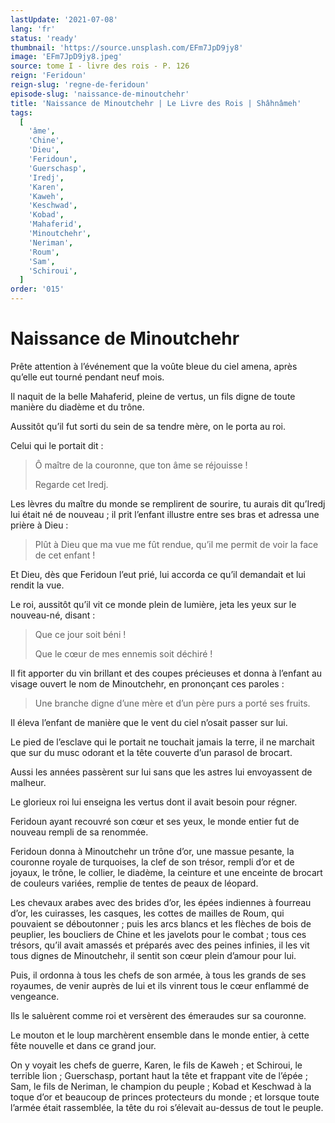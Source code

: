 ```yaml
---
lastUpdate: '2021-07-08'
lang: 'fr'
status: 'ready'
thumbnail: 'https://source.unsplash.com/EFm7JpD9jy8'
image: 'EFm7JpD9jy8.jpeg'
source: tome I - livre des rois - P. 126
reign: 'Feridoun'
reign-slug: 'regne-de-feridoun'
episode-slug: 'naissance-de-minoutchehr'
title: 'Naissance de Minoutchehr | Le Livre des Rois | Shâhnâmeh'
tags:
  [
    'âme',
    'Chine',
    'Dieu',
    'Feridoun',
    'Guerschasp',
    'Iredj',
    'Karen',
    'Kaweh',
    'Keschwad',
    'Kobad',
    'Mahaferid',
    'Minoutchehr',
    'Neriman',
    'Roum',
    'Sam',
    'Schiroui',
  ]
order: '015'
---
```


<!-- LTeX: language=fr -->

# Naissance de Minoutchehr

Prête attention à l’événement que la voûte bleue du ciel amena, après qu’elle eut tourné pendant neuf mois.

Il naquit de la belle Mahaferid, pleine de vertus, un fils digne de toute manière du diadème et du trône.

Aussitôt qu’il fut sorti du sein de sa tendre mère, on le porta au roi.

Celui qui le portait dit :

> Ô maître de la couronne, que ton âme se réjouisse !
>
> Regarde cet Iredj.

Les lèvres du maître du monde se remplirent de sourire, tu aurais dit qu’Iredj lui était né de nouveau ; il prit l’enfant illustre entre ses bras et adressa une prière à Dieu :

> Plût à Dieu que ma vue me fût rendue, qu’il me permit de voir la face de cet enfant !

Et Dieu, dès que Feridoun l’eut prié, lui accorda ce qu’il demandait et lui rendit la vue.

Le roi, aussitôt qu’il vit ce monde plein de lumière, jeta les yeux sur le nouveau-né, disant :

> Que ce jour soit béni !
>
> Que le cœur de mes ennemis soit déchiré !

Il fit apporter du vin brillant et des coupes précieuses et donna à l’enfant au visage ouvert le nom de Minoutchehr, en prononçant ces paroles :

> Une branche digne d’une mère et d’un père purs a porté ses fruits.

Il éleva l’enfant de manière que le vent du ciel n’osait passer sur lui.

Le pied de l’esclave qui le portait ne touchait jamais la terre, il ne marchait que sur du musc odorant et la tête couverte d’un parasol de brocart.

Aussi les années passèrent sur lui sans que les astres lui envoyassent de malheur.

Le glorieux roi lui enseigna les vertus dont il avait besoin pour régner.

Feridoun ayant recouvré son cœur et ses yeux, le monde entier fut de nouveau rempli de sa renommée.

Feridoun donna à Minoutchehr un trône d’or, une massue pesante, la couronne royale de turquoises, la clef de son trésor, rempli d’or et de joyaux, le trône, le collier, le diadème, la ceinture et une enceinte de brocart de couleurs variées, remplie de tentes de peaux de léopard.

Les chevaux arabes avec des brides d’or, les épées indiennes à fourreau d’or, les cuirasses, les casques, les cottes de mailles de Roum, qui pouvaient se déboutonner ; puis les arcs blancs et les flèches de bois de peuplier, les boucliers de Chine et les javelots pour le combat ; tous ces trésors, qu’il avait amassés et préparés avec des peines infinies, il les vit tous dignes de Minoutchehr, il sentit son cœur plein d’amour pour lui.

Puis, il ordonna à tous les chefs de son armée, à tous les grands de ses royaumes, de venir auprès de lui et ils vinrent tous le cœur enflammé de vengeance.

Ils le saluèrent comme roi et versèrent des émeraudes sur sa couronne.

Le mouton et le loup marchèrent ensemble dans le monde entier, à cette fête nouvelle et dans ce grand jour.

On y voyait les chefs de guerre, Karen, le fils de Kaweh ; et Schiroui, le terrible lion ; Guerschasp, portant haut la tête et frappant vite de l’épée ; Sam, le fils de Neriman, le champion du peuple ; Kobad et Keschwad à la toque d’or et beaucoup de princes protecteurs du monde ; et lorsque toute l’armée était rassemblée, la tête du roi s’élevait au-dessus de tout le peuple.
